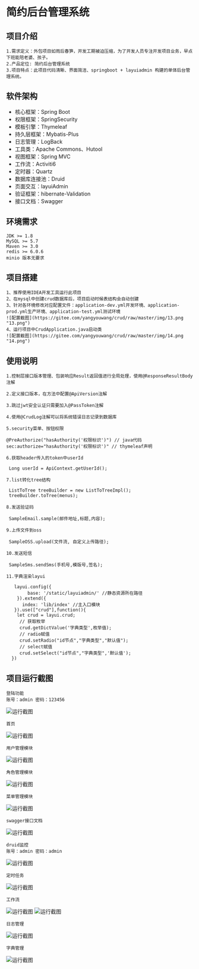 # 简约后台管理系统

## 项目介绍
    1.需求定义：外包项目如雨后春笋，开发工期被迫压缩，为了开发人员专注开发项目业务，早点下班能陪老婆、孩子。
    2.产品定位: 简约后台管理系统
    3.项目特点：此项目代码清晰、界面简洁、springboot + layuiadmin 构建的单体后台管理系统。

## 软件架构
- 核心框架：Spring Boot
- 权限框架：SpringSecurity
- 模板引擎：Thymeleaf
- 持久层框架：Mybatis-Plus
- 日志管理：LogBack
- 工具类：Apache Commons、Hutool
- 视图框架：Spring MVC
- 工作流：Activiti6
- 定时器：Quartz
- 数据库连接池：Druid
- 页面交互：layuiAdmin
- 验证框架：hibernate-Validation
- 接口文档：Swagger

## 环境需求
    JDK >= 1.8
    MySQL >= 5.7
    Maven >= 3.0
    redis >= 6.0.6
    minio 版本无要求

## 项目搭建
    1、推荐使用IDEA开发工具运行此项目
    2、在mysql中创建crud数据库后，项目启动时候表结构会自动创建
    3、针对各环境修改对应配置文件：application-dev.yml开发环境、application-prod.yml生产环境、application-test.yml测试环境
    ![配置截图](https://gitee.com/yangyouwang/crud/raw/master/img/13.png "13.png")
    4、运行项目中CrudApplication.java启动类
    ![配置截图](https://gitee.com/yangyouwang/crud/raw/master/img/14.png "14.png")
## 使用说明
    
    1.控制层接口版本管理、包装响应Result返回值进行全局处理，使用@ResponseResultBody注解
    
    2.定义接口版本，在方法中配置@ApiVersion注解
    
    3.跳过jwt安全认证只需要加入@PassToken注解
    
    4.使用@CrudLog注解可以将系统错误日志记录到数据库
    
    5.security菜单、按钮权限
```
@PreAuthorize("hasAuthority('权限标识')") // java代码
sec:authorize="hasAuthority('权限标识')" // thymeleaf声明
```
    
    6.获取header传入的token中userId
```
 Long userId = ApiContext.getUserId();
```
    7.list转化tree结构
```
 ListToTree treeBuilder = new ListToTreeImpl();
 treeBuilder.toTree(menus);
```
    8.发送验证码
```
 SampleEmail.sample(邮件地址,标题,内容);
```
    9.上传文件到oss
```
 SampleOSS.upload(文件流, 自定义上传路径);
```
    10.发送短信
```
 SampleSms.sendSms(手机号,模版号,签名); 
```   
    11.字典渲染layui
```
   layui.config({
        base: '/static/layuiadmin/' //静态资源所在路径
    }).extend({
      index: 'lib/index' //主入口模块
   }).use(["crud"],function(){
    let crud = layui.crud; 
     // 获取枚举
     crud.getDictValue('字典类型',枚举值);
     // radio赋值
     crud.setRadio("id节点","字典类型","默认值");
     // select赋值
     crud.setSelect("id节点","字典类型",'默认值');
  })
```   
    
## 项目运行截图
    
    登陆功能
    账号：admin 密码：123456
   ![运行截图](https://gitee.com/yangyouwang/crud/raw/master/img/0.png "0.png")
    
    首页
   ![运行截图](https://gitee.com/yangyouwang/crud/raw/master/img/1.png "1.png")
   
    用户管理模块
   ![运行截图](https://gitee.com/yangyouwang/crud/raw/master/img/2.png "2.png")
   
    角色管理模块
   ![运行截图](https://gitee.com/yangyouwang/crud/raw/master/img/3.png "3.png")
   
    菜单管理模块
   ![运行截图](https://gitee.com/yangyouwang/crud/raw/master/img/4.png "4.png")
   
    swagger接口文档
   ![运行截图](https://gitee.com/yangyouwang/crud/raw/master/img/5.png "5.png")
   
    druid监控
    账号：admin 密码：admin
   ![运行截图](https://gitee.com/yangyouwang/crud/raw/master/img/6.png "6.png")
   
    定时任务
   ![运行截图](https://gitee.com/yangyouwang/crud/raw/master/img/8.png "8.png")
   
    工作流
   ![运行截图](https://gitee.com/yangyouwang/crud/raw/master/img/9.png "9.png")
   ![运行截图](https://gitee.com/yangyouwang/crud/raw/master/img/10.png "10.png")
   
    日志管理
   ![运行截图](https://gitee.com/yangyouwang/crud/raw/master/img/11.png "11.png")
   
    字典管理
   ![运行截图](https://gitee.com/yangyouwang/crud/raw/master/img/12.png "12.png")